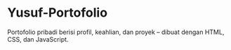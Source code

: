 # Yusuf-Portofolio
Portofolio pribadi berisi profil, keahlian, dan proyek – dibuat dengan HTML, CSS, dan JavaScript.
